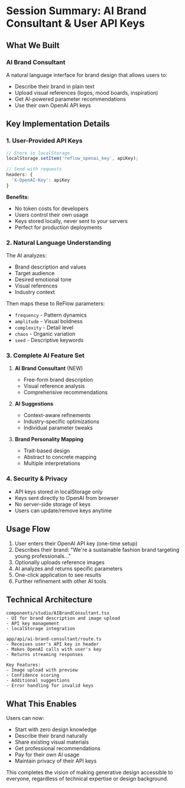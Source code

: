 # Session Summary: AI Brand Consultant & User API Keys

## What We Built

### AI Brand Consultant
A natural language interface for brand design that allows users to:
- Describe their brand in plain text
- Upload visual references (logos, mood boards, inspiration)
- Get AI-powered parameter recommendations
- Use their own OpenAI API keys

## Key Implementation Details

### 1. User-Provided API Keys
```typescript
// Store in localStorage
localStorage.setItem('reflow_openai_key', apiKey);

// Send with requests
headers: {
  'X-OpenAI-Key': apiKey
}
```

**Benefits:**
- No token costs for developers
- Users control their own usage
- Keys stored locally, never sent to your servers
- Perfect for production deployments

### 2. Natural Language Understanding
The AI analyzes:
- Brand description and values
- Target audience
- Desired emotional tone
- Visual references
- Industry context

Then maps these to ReFlow parameters:
- `frequency` - Pattern dynamics
- `amplitude` - Visual boldness
- `complexity` - Detail level
- `chaos` - Organic variation
- `seed` - Descriptive keywords

### 3. Complete AI Feature Set

1. **AI Brand Consultant** (NEW)
   - Free-form brand description
   - Visual reference analysis
   - Comprehensive recommendations

2. **AI Suggestions** 
   - Context-aware refinements
   - Industry-specific optimizations
   - Individual parameter tweaks

3. **Brand Personality Mapping**
   - Trait-based design
   - Abstract to concrete mapping
   - Multiple interpretations

### 4. Security & Privacy
- API keys stored in localStorage only
- Keys sent directly to OpenAI from browser
- No server-side storage of keys
- Users can update/remove keys anytime

## Usage Flow

1. User enters their OpenAI API key (one-time setup)
2. Describes their brand: "We're a sustainable fashion brand targeting young professionals..."
3. Optionally uploads reference images
4. AI analyzes and returns specific parameters
5. One-click application to see results
6. Further refinement with other AI tools

## Technical Architecture

```
components/studio/AIBrandConsultant.tsx
- UI for brand description and image upload
- API key management
- localStorage integration

app/api/ai-brand-consultant/route.ts
- Receives user's API key in header
- Makes OpenAI calls with user's key
- Returns streaming responses

Key Features:
- Image upload with preview
- Confidence scoring
- Additional suggestions
- Error handling for invalid keys
```

## What This Enables

Users can now:
- Start with zero design knowledge
- Describe their brand naturally
- Share existing visual materials
- Get professional recommendations
- Pay for their own AI usage
- Maintain privacy of their API keys

This completes the vision of making generative design accessible to everyone, regardless of technical expertise or design background.